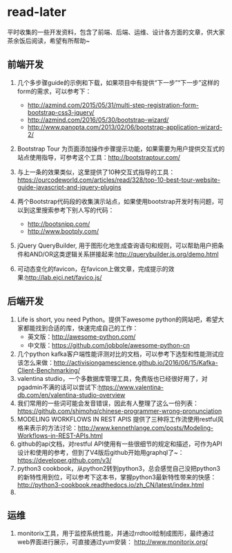 # read-later
平时收集的一些开发资料，包含了前端、后端、运维、设计各方面的文章，供大家茶余饭后阅读，希望有所帮助~

## 前端开发
1. 几个多步骤guide的示例和下载，如果项目中有提供“下一步”“下一步”这样的form的需求，可以参考下：	* <http://azmind.com/2015/05/31/multi-step-registration-form-bootstrap-css3-jquery/>	* <http://azmind.com/2016/05/30/bootstrap-wizard/>
	* <http://www.panopta.com/2013/02/06/bootstrap-application-wizard-2/>
2. Bootstrap Tour 为页面添加操作步骤提示功能，如果需要为用户提供交互式的站点使用指导，可参考这个工具：<http://bootstraptour.com/>
3. 与上一条的效果类似，这里提供了10种交互式指导的工具：<https://ourcodeworld.com/articles/read/328/top-10-best-tour-website-guide-javascript-and-jquery-plugins>
4. 两个Bootstrap代码段的收集演示站点，如果使用bootstrap开发时有问题，可以到这里搜索参考下别人写的代码：	* <http://bootsnipp.com/> 	* <http://www.bootply.com/>
5. jQuery QueryBuilder, 用于图形化地生成查询语句和规则，可以帮助用户把条件和AND/OR这类逻辑关系拼接起来:<http://querybuilder.js.org/demo.html>
6. 可动态变化的favicon，在favicon上做文章，完成提示的效果:<http://lab.ejci.net/favico.js/>


## 后端开发

1. Life is short, you need Python。提供下awesome python的网站吧，希望大家都能找到合适的库，快速完成自己的工作：	* 英文版：<http://awesome-python.com/> 	* 中文版：<https://github.com/jobbole/awesome-python-cn>
2. 几个python kafka客户端性能评测对比的文档，可以参考下选型和性能测试应该怎么来做：<http://activisiongamescience.github.io/2016/06/15/Kafka-Client-Benchmarking/>
3. valentina studio，一个多数据库管理工具，免费版也已经很好用了，对pgadmin不满的话可以尝试下:<https://www.valentina-db.com/en/valentina-studio-overview>
4. 我们常用的一些词可能会发音错误，因此有人整理了这么一份列表：<https://github.com/shimohq/chinese-programmer-wrong-pronunciation>
5. MODELING WORKFLOWS IN REST APIS 提供了三种将工作流使用restful风格来表示的方法讨论：<http://www.kennethlange.com/posts/Modeling-Workflows-in-REST-APIs.html>
6. github的api文档，对restful API使用有一些很细节的规定和描述，可作为API设计和使用的参考，但到了V4版后github开始用graphql了~：<https://developer.github.com/v3/>
7. python3 cookbook，从python2转到python3，总会感觉自己没把python3的新特性用到位，可以参考下这本书，掌握python3最新特性带来的快感：<http://python3-cookbook.readthedocs.io/zh_CN/latest/index.html>
8. 

## 运维
1. monitorix工具，用于监控系统性能，并通过rrdtool绘制成图形，最终通过web界面进行展示，可直接通过yum安装： <http://www.monitorix.org/>


